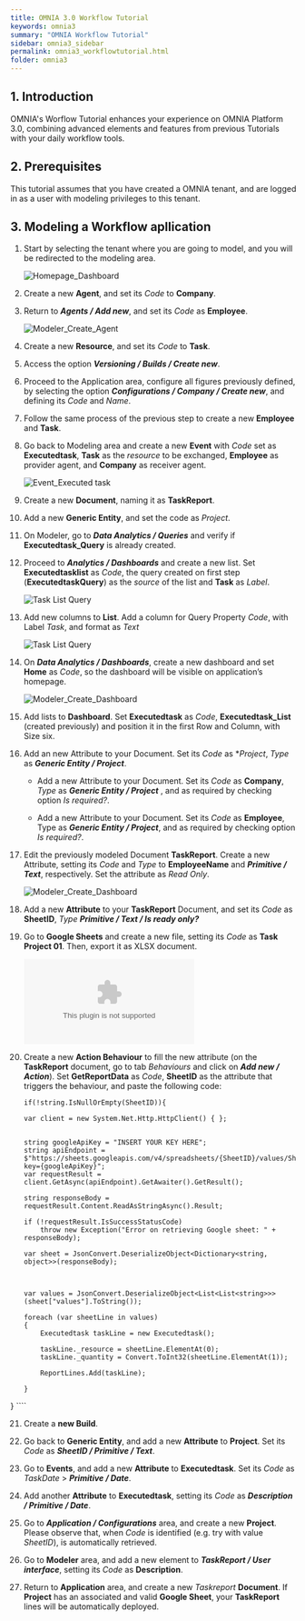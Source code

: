 ```yaml
---
title: OMNIA 3.0 Workflow Tutorial
keywords: omnia3
summary: "OMNIA Workflow Tutorial"
sidebar: omnia3_sidebar
permalink: omnia3_workflowtutorial.html
folder: omnia3
---
```


## 1. Introduction

OMNIA's Worflow Tutorial enhances your experience on OMNIA Platform 3.0, combining advanced elements and features from previous Tutorials with your daily workflow tools.

## 2. Prerequisites

This tutorial assumes that you have created a OMNIA tenant, and are logged in as a user with modeling privileges to this tenant.

## 3. Modeling a Workflow apllication

1. Start by selecting the tenant where you are going to model, and you will be redirected to the modeling area.
 
    ![Homepage_Dashboard](http://funkyimg.com/i/2DVGv.png)
 
2. Create a new  **Agent**, and set its  *Code*  to  **Company**.
       
3. Return to ***Agents / Add new***, and set its *Code* as **Employee**.

    ![Modeler_Create_Agent](https://raw.githubusercontent.com/numbersbelieve/omnia3/master/docs/tutorialPics/modelingTutorial/Modeler-Agent-Employee.PNG)

4. Create a new  **Resource**, and set its  *Code*  to  **Task**.
    
5. Access the option  ***Versioning / Builds / Create new***.

6. Proceed to the Application area, configure all figures previously defined, by selecting the option ***Configurations / Company / Create new***, and defining its *Code* and *Name*.

7. Follow the same process of the previous step to create a new **Employee** and **Task**.

8. Go back to Modeling area and create a new **Event** with *Code* set as **Executedtask**, **Task** as the *resource* to be exchanged, **Employee** as provider agent, and **Company** as receiver agent.

    ![Event_Executed task](https://raw.githubusercontent.com/numbersbelieve/omnia3/master/docs/tutorialPics/modelingTutorial/Event-TaskList.PNG)

9. Create a new **Document**, naming it as **TaskReport**.

10. Add a new **Generic Entity**, and set the code as *Project*.

11. On Modeler, go to ***Data Analytics / Queries*** and verify if **Executedtask_Query** is already created.


12. Proceed to ***Analytics / Dashboards*** and create a new list. Set **Executedtasklist** as *Code*, the query created on first step (**ExecutedtaskQuery**) as the *source* of the list and **Task** as *Label*.

    ![Task List Query](https://raw.githubusercontent.com/numbersbelieve/omnia3/master/docs/tutorialPics/modelingTutorial/Queries-List-Executedtask.PNG)
    
13. Add new columns to **List**. Add a column for Query Property *Code*, with Label *Task*, and format as *Text*

    ![Task List Query](https://raw.githubusercontent.com/numbersbelieve/omnia3/master/docs/tutorialPics/modelingTutorial/Code-QueryList.PNG)

14. On ***Data Analytics / Dashboards***, create a new dashboard and set **Home** as *Code*, so the dashboard will be visible on application’s homepage.

    ![Modeler_Create_Dashboard](https://github.com/numbersbelieve/omnia3/raw/master/docs/tutorialPics/modelingTutorial/Modeler-Create-Dashboard.PNG)
    
15. Add lists to **Dashboard**. Set **Executedtask** as *Code*, **Executedtask_List** (created previously) and position it in the first Row and Column, with Size six.

16. Add an new Attribute to your Document. Set its *Code* as **Project*, *Type* as ***Generic Entity / Project***.

    - Add a new Attribute to your Document. Set its *Code* as **Company**, *Type* as ***Generic Entity / Project*** , and as required by checking option *Is required?*.

    - Add a new Attribute to your Document. Set its *Code* as **Employee**, Type as ***Generic Entity / Project***, and as required by checking option *Is required?*.


17. Edit the previously modeled Document **TaskReport**. Create a new Attribute, setting its *Code* and *Type* to **EmployeeName** and ***Primitive / Text***, respectively. Set the attribute as *Read Only*.

    
    ![Modeler_Create_Dashboard](https://raw.githubusercontent.com/numbersbelieve/omnia3/master/docs/tutorialPics/modelingTutorial/Attribute%20-%20EmployeeName.PNG)

18. Add a new **Attribute** to your **TaskReport** Document, and set its *Code* as **SheetID**, *Type* ***Primitive / Text / Is ready only?***   

19. Go to **Google Sheets** and create a new file, setting its *Code* as **Task Project 01**. Then, export it as XLSX document.   

    ![Modeler_Create_Dashboard](https://github.com/numbersbelieve/omnia3/raw/master/docs/tutorialPics/modelingTutorial/Task%20Project%2001.xlsx)

20. Create a new **Action Behaviour** to fill the new attribute (on the **TaskReport** document, go to tab *Behaviours* and click on ***Add new / Action***). Set **GetReportData** as *Code*, **SheetID** as the attribute that triggers the behaviour, and paste the following code:

    ````
    if(!string.IsNullOrEmpty(SheetID)){
    
    var client = new System.Net.Http.HttpClient() { };


    string googleApiKey = "INSERT YOUR KEY HERE";
    string apiEndpoint = $"https://sheets.googleapis.com/v4/spreadsheets/{SheetID}/values/Sheet1?key={googleApiKey}";
    var requestResult = client.GetAsync(apiEndpoint).GetAwaiter().GetResult();

    string responseBody = requestResult.Content.ReadAsStringAsync().Result;

    if (!requestResult.IsSuccessStatusCode)
        throw new Exception("Error on retrieving Google sheet: " + responseBody);

    var sheet = JsonConvert.DeserializeObject<Dictionary<string, object>>(responseBody);



    var values = JsonConvert.DeserializeObject<List<List<string>>>(sheet["values"].ToString());

    foreach (var sheetLine in values)
    {
        Executedtask taskLine = new Executedtask();

        taskLine._resource = sheetLine.ElementAt(0);
        taskLine._quantity = Convert.ToInt32(sheetLine.ElementAt(1));

        ReportLines.Add(taskLine);
                
    }
} 
    ````

21. Create a **new Build**.

22. Go back to **Generic Entity**, and add a new **Attribute** to **Project**. Set its *Code* as ***SheetID / Primitive / Text***.

23. Go to **Events**, and add a new **Attribute** to **Executedtask**. Set its *Code* as *TaskDate* > ***Primitive / Date***.

24. Add another **Attribute** to **Executedtask**, setting its *Code* as ***Description / Primitive / Date***.  

25. Go to ***Application / Configurations*** area, and create a new **Project**. Please observe that, when *Code* is identified (e.g. try with value *SheetID*), is automatically retrieved.

26. Go to **Modeler** area, and add a new element to ***TaskReport / User interface***, setting its *Code* as **Description**.

27. Return to **Application** area, and create a new *Taskreport* **Document**. If **Project** has an associated and valid **Google Sheet**, your **TaskReport** lines will be automatically deployed.








